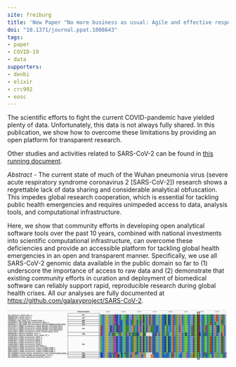```yaml
---
site: freiburg
title: 'New Paper "No more business as usual: Agile and effective responses to emerging pathogen threats require open data and open analytics"'
doi: "10.1371/journal.ppat.1008643"
tags:
- paper
- COVID-19
- data
supporters:
- denbi
- elixir
- crc992
- eosc
---
```


The scientific efforts to fight the current COVID-pandemic have yielded plenty of data. Unfortunately, this data is not always fully shared. In this publication, we show how to overcome these limitations by providing an open platform for transparent research. 

Other studies and activities related to SARS-CoV-2 can be found in [this running document](https://docs.google.com/document/d/1Ajfy3RG-BOGTSdhQUMZ0hnGtePZplv-lK0rYzx8L-vo/preview#).

_Abstract_ - The current state of much of the Wuhan pneumonia virus (severe acute respiratory syndrome coronavirus 2 [SARS-CoV-2]) research shows a regrettable lack of data sharing and considerable analytical obfuscation. This impedes global research cooperation, which is essential for tackling public health emergencies and requires unimpeded access to data, analysis tools, and computational infrastructure. 

Here, we show that community efforts in developing open analytical software tools over the past 10 years, combined with national investments into scientific computational infrastructure, can overcome these deficiencies and provide an accessible platform for tackling global health emergencies in an open and transparent manner. Specifically, we use all SARS-CoV-2 genomic data available in the public domain so far to (1) underscore the importance of access to raw data and (2) demonstrate that existing community efforts in curation and deployment of biomedical software can reliably support rapid, reproducible research during global health crises. All our analyses are fully documented at https://github.com/galaxyproject/SARS-CoV-2.

![COVID-open-data Publication](/assets/media/2020-09-02-covid-open-data_publication.jpg)

